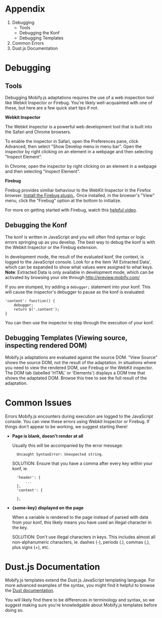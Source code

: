 # Appendix

1. Debugging
    - Tools
    - Debugging the Konf
    - Debugging Templates
2. Common Errors
3. Dust.js Documentation

# Debugging

## Tools

Debugging Mobify.js adaptations requires the use of a web inspection tool like 
Webkit Inspector or Firebug. You're likely well-acquainted with one of these, 
but here are a few quick start tips if not.

**Webkit Inspector**

The Webkit Inspector is a powerful web development tool that is built into the 
Safari and Chrome browsers.

To enable the inspector in Safari, open the Preferences pane, click Advanced, 
then select "Show Develop menu in menu bar". Open the inspector by right 
clicking on an element in a webpage and then selecting "Inspect Element".

In Chrome, open the inspector by right clicking on an element in a webpage and 
then selecting "Inspect Element".

**Firebug**

Firebug provides similiar behaviour to the WebKit Inspector in the Firefox 
browser. [Install the Firebug plugin.](http://getfirebug.com/). Once installed, 
in the browser's "View" menu, click the "Firebug" option at the bottom to 
initialize.

For more on getting started with Firebug, watch this [helpful 
video](http://www.youtube.com/watch?v=2xxfvuZFHsM).

## Debugging the Konf

The konf is written in JavaScript and you will often find syntax or logic errors 
springing up as you develop. The best way to debug the konf is with the Webkit 
Inspector or the Firebug extension.

In development mode, the result of the evaluated konf, the context, is logged to
the JavaScript console. Look for a the item 'All Extracted Data', which can be 
expanded to show what values were assigned to what keys. **Note**: Extracted 
Data is only available in development mode, which can be activated by browsing 
your site through http://preview.mobify.com/

If you are stumped, try adding a `debugger;` statement into your konf. This will 
cause the inspector's debugger to pause as the konf is evaluated:

    'content': function() {
        debugger;
        return $('.content');
    }

You can then use the inspector to step through the execution of your konf.

## Debugging Templates (Viewing source, inspecting rendered DOM)

Mobify.js adaptations are evaluated against the source DOM. "View Source" shows
 the source DOM, not the result of the adaptation. In situations where you need 
 to view the rendered DOM, use Firebug or the WebKit inspector. The DOM tab 
 (labelled 'HTML' or 'Elements') displays a DOM tree that shows the adaptated 
 DOM. Browse this tree to see the full result of the adaptation.

# Common Issues

Errors Mobify.js encounters during execution are logged to the JavaScript 
console. You can view these errors using Webkit Inspector or Firebug. If things 
don't appear to be working, we suggest starting there!

* **Page is blank, doesn't render at all**

    Usually this will be accompanied by the error message: 

        Uncaught SyntaxError: Unexpected string.

    SOLUTION: Ensure that you have a comma after every key within your konf, ie.

        'header': {
            ...
        },
        'content': {

        },

* **{some-key} displayed on the page**

    When a variable is rendered to the page instead of parsed with data from 
    your konf, this likely means you have used an illegal character in the key.

    SOLUTION: Don't use illegal characters in keys. This includes almost all 
    non-alphanumeric characters, ie. dashes (-), periods (.), commas (,), plus 
    signs (+), etc.

# Dust.js Documentation

Mobify.js templates extend the Dust.js JavaScript templating language. For more 
advanced examples of the syntax, you might find it helpful to browse the 
[Dust documentation](http://akdubya.github.com/dustjs/).

You will likely find there to be differences in terminology and syntax, so we 
suggest making sure you're knowledgable about Mobify.js templates before doing 
so.

